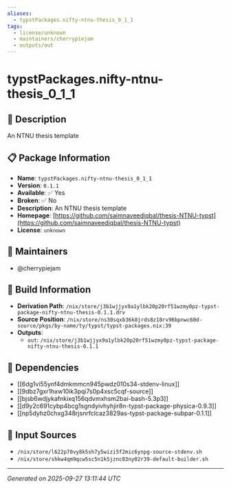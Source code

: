 ```yaml
---
aliases:
  - typstPackages.nifty-ntnu-thesis_0_1_1
tags:
  - license/unknown
  - maintainers/cherrypiejam
  - outputs/out
---
```


# typstPackages.nifty-ntnu-thesis_0_1_1

## 📝 Description

An NTNU thesis template

## 📋 Package Information

- **Name**: `typstPackages.nifty-ntnu-thesis_0_1_1`
- **Version**: `0.1.1`
- **Available**: ✅ Yes
- **Broken**: ✅ No
- **Description**: An NTNU thesis template
- **Homepage**: [https://github.com/saimnaveediqbal/thesis-NTNU-typst](https://github.com/saimnaveediqbal/thesis-NTNU-typst)
- **License**: `unknown`
## 👥 Maintainers

- @cherrypiejam


## 🔧 Build Information

- **Derivation Path**: `/nix/store/j3b1wjjyx9a1ylbk20p20rf51wzmy0pz-typst-package-nifty-ntnu-thesis-0.1.1.drv`
- **Source Position**: `/nix/store/ns30sqxb36k8jrds8z18rv96bpnwc60d-source/pkgs/by-name/ty/typst/typst-packages.nix:39`
- **Outputs**:
  - `out`:  `/nix/store/j3b1wjjyx9a1ylbk20p20rf51wzmy0pz-typst-package-nifty-ntnu-thesis-0.1.1`

## 🔗 Dependencies

- [[6dg1vi55ynf4dmkmmcn945pwdz010s34-stdenv-linux]]
- [[9dbz7gxr1hxw10ik3pqi7s0p4xsc5cqf-source]]
- [[bjsb6wdjykafnkixq156qdvmxhsm2bai-bash-5.3p3]]
- [[d9y2c691cybp4bcg1sgndyivhyhjir8n-typst-package-physica-0.9.3]]
- [[np5dyhz0chxg348rjsnrfclcaz3829as-typst-package-subpar-0.1.1]]

## 📁 Input Sources

- `/nix/store/l622p70vy8k5sh7y5wizi5f2mic6ynpg-source-stdenv.sh`
- `/nix/store/shkw4qm9qcw5sc5n1k5jznc83ny02r39-default-builder.sh`

---
*Generated on 2025-09-27 13:11:44 UTC*

